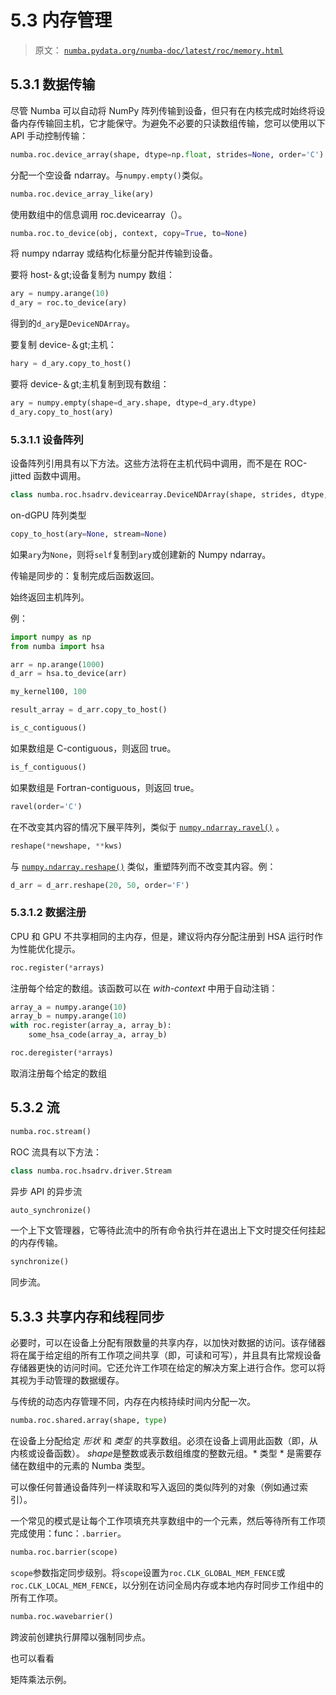 # 5.3 内存管理

> 原文： [`numba.pydata.org/numba-doc/latest/roc/memory.html`](http://numba.pydata.org/numba-doc/latest/roc/memory.html)

## 5.3.1 数据传输

尽管 Numba 可以自动将 NumPy 阵列传输到设备，但只有在内核完成时始终将设备内存传输回主机，它才能保守。为避免不必要的只读数组传输，您可以使用以下 API 手动控制传输：

```py
numba.roc.device_array(shape, dtype=np.float, strides=None, order='C')
```

分配一个空设备 ndarray。与`numpy.empty()`类似。

```py
numba.roc.device_array_like(ary)
```

使用数组中的信息调用 roc.devicearray（）。

```py
numba.roc.to_device(obj, context, copy=True, to=None)
```

将 numpy ndarray 或结构化标量分配并传输到设备。

要将 host-＆gt;设备复制为 numpy 数组：

```py
ary = numpy.arange(10)
d_ary = roc.to_device(ary)

```

得到的`d_ary`是`DeviceNDArray`。

要复制 device-＆gt;主机：

```py
hary = d_ary.copy_to_host()

```

要将 device-＆gt;主机复制到现有数组：

```py
ary = numpy.empty(shape=d_ary.shape, dtype=d_ary.dtype)
d_ary.copy_to_host(ary)

```

### 5.3.1.1 设备阵列

设备阵列引用具有以下方法。这些方法将在主机代码中调用，而不是在 ROC-jitted 函数中调用。

```py
class numba.roc.hsadrv.devicearray.DeviceNDArray(shape, strides, dtype, dgpu_data=None)
```

on-dGPU 阵列类型

```py
copy_to_host(ary=None, stream=None)
```

如果`ary`为`None`，则将`self`复制到`ary`或创建新的 Numpy ndarray。

传输是同步的：复制完成后函数返回。

始终返回主机阵列。

例：

```py
import numpy as np
from numba import hsa

arr = np.arange(1000)
d_arr = hsa.to_device(arr)

my_kernel100, 100

result_array = d_arr.copy_to_host()

```

```py
is_c_contiguous()
```

如果数组是 C-contiguous，则返回 true。

```py
is_f_contiguous()
```

如果数组是 Fortran-contiguous，则返回 true。

```py
ravel(order='C')
```

在不改变其内容的情况下展平阵列，类似于 [`numpy.ndarray.ravel()`](https://docs.scipy.org/doc/numpy/reference/generated/numpy.ndarray.ravel.html#numpy.ndarray.ravel "(in NumPy v1.16)") 。

```py
reshape(*newshape, **kws)
```

与 [`numpy.ndarray.reshape()`](https://docs.scipy.org/doc/numpy/reference/generated/numpy.ndarray.reshape.html#numpy.ndarray.reshape "(in NumPy v1.16)") 类似，重塑阵列而不改变其内容。例：

```py
d_arr = d_arr.reshape(20, 50, order='F')

```

### 5.3.1.2 数据注册

CPU 和 GPU 不共享相同的主内存，但是，建议将内存分配注册到 HSA 运行时作为性能优化提示。

```py
roc.register(*arrays)
```

注册每个给定的数组。该函数可以在 *with-context* 中用于自动注销：

```py
array_a = numpy.arange(10)
array_b = numpy.arange(10)
with roc.register(array_a, array_b):
    some_hsa_code(array_a, array_b)

```

```py
roc.deregister(*arrays)
```

取消注册每个给定的数组

## 5.3.2 流

```py
numba.roc.stream()
```

ROC 流具有以下方法：

```py
class numba.roc.hsadrv.driver.Stream
```

异步 API 的异步流

```py
auto_synchronize()
```

一个上下文管理器，它等待此流中的所有命令执行并在退出上下文时提交任何挂起的内存传输。

```py
synchronize()
```

同步流。

## 5.3.3 共享内存和线程同步

必要时，可以在设备上分配有限数量的共享内存，以加快对数据的访问。该存储器将在属于给定组的所有工作项之间共享（即，可读和可写），并且具有比常规设备存储器更快的访问时间。它还允许工作项在给定的解决方案上进行合作。您可以将其视为手动管理的数据缓存。

与传统的动态内存管理不同，内存在内核持续时间内分配一次。

```py
numba.roc.shared.array(shape, type)
```

在设备上分配给定 *形状* 和 *类型* 的共享数组。必须在设备上调用此函数（即，从内核或设备函数）。 *shape*是整数或表示数组维度的整数元组。* 类型 * 是需要存储在数组中的元素的 Numba 类型。

可以像任何普通设备阵列一样读取和写入返回的类似阵列的对象（例如通过索引）。

一个常见的模式是让每个工作项填充共享数组中的一个元素，然后等待所有工作项完成使用：func：`.barrier`。

```py
numba.roc.barrier(scope)
```

`scope`参数指定同步级别。将`scope`设置为`roc.CLK_GLOBAL_MEM_FENCE`或`roc.CLK_LOCAL_MEM_FENCE`，以分别在访问全局内存或本地内存时同步工作组中的所有工作项。

```py
numba.roc.wavebarrier()
```

跨波前创建执行屏障以强制同步点。

也可以看看

矩阵乘法示例。